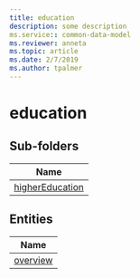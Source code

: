 ```yaml
---
title: education
description: some description
ms.service:: common-data-model
ms.reviewer: anneta
ms.topic: article
ms.date: 2/7/2019
ms.author: tpalmer
---
```


# education

## Sub-folders

|Name|
|---|
|[higherEducation](higherEducation/overview.md)|



## Entities

|Name|
|---|
|[overview](overview.md)|
